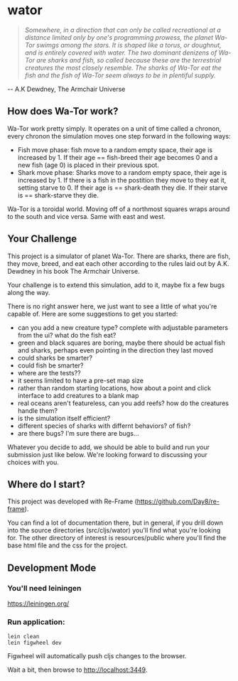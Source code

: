 # wator

> *Somewhere, in a direction that can only be called recreational at a distance limited only by one's programming prowess, the planet Wa-Tor swimgs among
the stars. It is shaped like a torus, or doughnut, and is entirely covered with water. The two dominant denizens of Wa-Tor are sharks and fish, so called because these are the terrestrial creatures the most closely resemble. The sharks of Wa-Tor eat the fish and the fish of Wa-Tor seem always to be in plentiful supply.*

-- A.K Dewdney, The Armchair Universe

## How does Wa-Tor work?

Wa-Tor work pretty simply. It operates on a unit of time called a chronon, every chronon the simulation moves one step forward in the following ways:

* Fish move phase: fish move to a random empty space, their age is increased by 1. If their age == fish-breed their age becomes 0 and a new fish (age 0) is 
placed in their previous spot.
* Shark move phase: Sharks move to a random empty space, their age is increased by 1. If there is a fish in the postition they move to they eat it, setting starve to 0. If their age is == shark-death they die. If their starve is == shark-starve they die.

Wa-Tor is a toroidal world. Moving off of a northmost squares wraps around to the south and vice versa. Same with east and west. 

## Your Challenge

This project is a simulator of planet Wa-Tor. There are sharks, there are fish, they move, breed, and eat each other according to the rules laid out by A.K. Dewdney in his book The Armchair Universe.

Your challenge is to extend this simulation, add to it, maybe fix a few bugs along the way. 


There is no right answer here, we just want to see a little of what you're capable of. Here are some suggestions to get you started:

* can you add a new creature type? complete with adjustable parameters from the ui? what do the fish eat?
* green and black squares are boring, maybe there should be actual fish and sharks, perhaps even pointing in the direction they last moved
* could sharks be smarter? 
* could fish be smarter?
* where are the tests??
* it seems limited to have a pre-set map size
* rather than random starting locations, how about a point and click interface to add creatures to a blank map
* real oceans aren't featureless, can you add reefs? how do the creatures handle them?
* is the simulation itself efficient?
* different species of sharks with differnt behaviors? of fish?
* are there bugs? I'm sure there are bugs...

Whatever you decide to add, we should be able to build and run your submission just like below. We're looking forward to discussing your choices with you.

## Where do I start?

This project was developed with Re-Frame (https://github.com/Day8/re-frame). 

You can find a lot of documentation there, but in general, if you drill down into the source directories (src/cljs/wator) you'll find what you're looking
for. The other directory of interest is resources/public where you'll find the base html file and the css for the project.
## Development Mode

### You'll need leiningen

https://leiningen.org/

### Run application:

```
lein clean
lein figwheel dev
```

Figwheel will automatically push cljs changes to the browser.

Wait a bit, then browse to [http://localhost:3449](http://localhost:3449).

